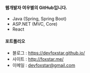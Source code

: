 #### 웹개발자 여우별의 GitHub입니다.

* Java (Spring, Spring Boot)
* ASP.NET (MVC, Core)
* React

#### 포트폴리오

* 블로그 : https://devfoxstar.github.io/
* 사이트 : http://foxstar.me/
* 이메일 : devfoxstar@gmail.com
